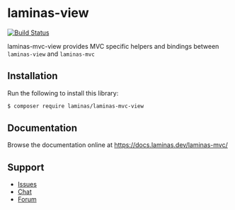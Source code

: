 # laminas-view

[![Build Status](https://github.com/laminas/laminas-mvc-view/workflows/Continuous%20Integration/badge.svg)](https://github.com/laminas/laminas-mvc-view/actions?query=workflow%3A"Continuous+Integration")

laminas-mvc-view provides MVC specific helpers and bindings between `laminas-view` and `laminas-mvc`

## Installation

Run the following to install this library:

```bash
$ composer require laminas/laminas-mvc-view
```

## Documentation

Browse the documentation online at https://docs.laminas.dev/laminas-mvc/

## Support

- [Issues](https://github.com/laminas/laminas-mvc-view/issues/)
- [Chat](https://laminas.dev/chat/)
- [Forum](https://discourse.laminas.dev/)
